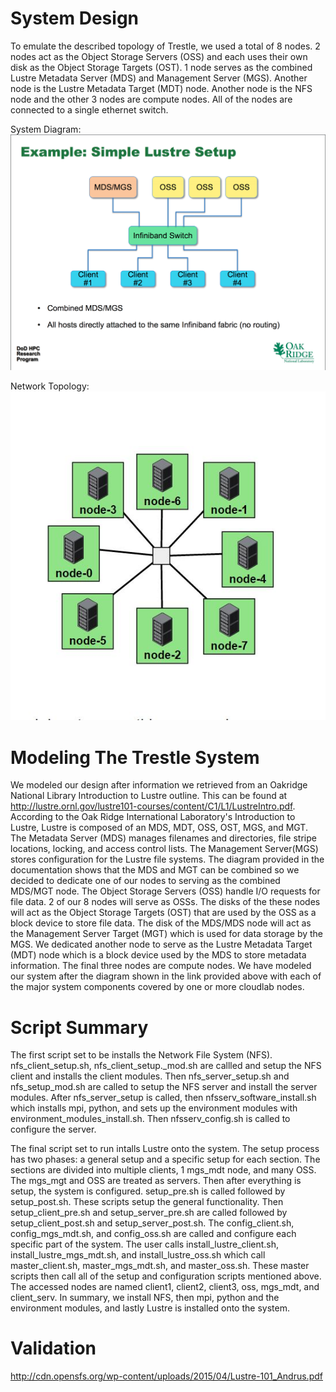 # System Design
To emulate the described topology of Trestle, we used a total of 8 nodes. 2 nodes act as the Object Storage Servers (OSS) and each uses their own disk as the Object Storage Targets (OST). 1 node serves as the combined Lustre Metadata Server (MDS) and Management Server (MGS).  Another node is the Lustre Metadata Target (MDT) node. Another node is the NFS node and the other 3 nodes are compute nodes. All of the nodes are connected to a single ethernet switch. 

[topology]: https://github.com/benCoomes/teamKMBR/blob/master/diagrams/cloudlab_topology.JPG "Network Topology"
[diagram]: https://github.com/benCoomes/teamKMBR/blob/master/diagrams/simple_lustre_diagram.png "System Diagram"

System Diagram: ![alt text][diagram]

Network Topology: ![alt text][topology]

# Modeling The Trestle System
We modeled our design after information we retrieved from an Oakridge National Library Introduction to Lustre outline. This can be found at http://lustre.ornl.gov/lustre101-courses/content/C1/L1/LustreIntro.pdf. According to the Oak Ridge International Laboratory's Introduction to Lustre, Lustre is composed of an MDS, MDT, OSS, OST, MGS, and MGT. The Metadata Server (MDS) manages filenames and directories, file stripe locations, locking, and access control lists. The Management Server(MGS) stores configuration for the Lustre file systems. The diagram provided in the documentation shows that the MDS and MGT can be combined so we decided to dedicate one of our nodes to serving as the combined MDS/MGT node. The Object Storage Servers (OSS) handle I/O requests for file data. 2 of our 8 nodes will serve as OSSs. The disks of the these nodes will act as the Object Storage Targets (OST) that are used by the OSS as a block device to store file data. The disk of the MDS/MDS node will act as the Management Server Target (MGT) which is used for data storage by the MGS. We dedicated another node to serve as the Lustre Metadata Target (MDT) node which is a block device used by the MDS to store metadata information. The final three nodes are compute nodes. We have modeled our system after the diagram shown in the link provided above with each of the major system components covered by one or more cloudlab nodes. 

# Script Summary
The first script set to be installs the Network File System (NFS). nfs_client_setup.sh, nfs_client_setup._mod.sh are callled and setup the NFS client and installs the client modules. Then nfs_server_setup.sh and nfs_setup_mod.sh are called to setup the NFS server and install the server modules. After nfs_server_setup is called, then nfsserv_software_install.sh  which installs mpi, python, and sets up the environment modules with environment_modules_install.sh. Then nfsserv_config.sh is called to configure the server. 

The final script set to run intalls Lustre onto the system. The setup process has two phases: a general setup  and a specific setup for each section. The sections are divided into multiple clients, 1 mgs_mdt node, and many OSS. The mgs_mgt and OSS are treated as servers. Then after everything is setup, the system is configured. setup_pre.sh is called followed by setup_post.sh. These scripts setup the general functionality. Then setup_client_pre.sh and setup_server_pre.sh are called followed by setup_client_post.sh and setup_server_post.sh. The config_client.sh, config_mgs_mdt.sh, and config_oss.sh are called and configure each specific part of the system. The user calls install_lustre_client.sh, install_lustre_mgs_mdt.sh, and install_lustre_oss.sh which call master_client.sh, master_mgs_mdt.sh, and master_oss.sh. These master scripts then call all of the setup and configuration scripts mentioned above. The accessed nodes are named client1, client2, client3, oss, mgs_mdt, and client_serv. 
In summary, we install NFS, then mpi, python and the environment modules, and lastly Lustre is installed onto the system. 

# Validation







http://cdn.opensfs.org/wp-content/uploads/2015/04/Lustre-101_Andrus.pdf